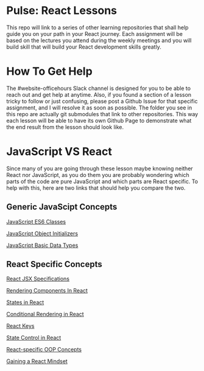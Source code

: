 # Pulse: React Lessons

This repo will link to a series of other learning repositories that shall help guide you on your path in your React journey. Each assignment will be based on the lectures you attend during the weekly meetings and you will build skill that will build your React development skills greatly.

# How To Get Help

The #website-officehours Slack channel is designed for you to be able to reach out and get help at anytime. Also, if you found a section of a lesson tricky to follow or just confusing, please post a Github Issue for that specific assignment, and I will resolve it as soon as possible. The folder you see in this repo are actually git submodules that link to other repositories. This way each lesson will be able to have its own Github Page to demonstrate what the end result from the lesson should look like.

# JavaScript VS React

Since many of you are going through these lesson maybe knowing neither React nor JavaScript, as you do them you are probably wondering which parts of the code are pure JavaScript and which parts are React specific. To help with this, here are two links that should help you compare the two.

## Generic JavaScipt Concepts

[JavaScript ES6 Classes](https://developer.mozilla.org/en-US/docs/Web/JavaScript/Reference/Classes)

[JavaScript Object Initializers](https://developer.mozilla.org/en-US/docs/Web/JavaScript/Reference/Operators/Object_initializer)

[JavaScript Basic Data Types](https://developer.mozilla.org/en-US/docs/Web/JavaScript/Data_structures)

## React Specific Concepts

[React JSX Specifications](https://reactjs.org/docs/introducing-jsx.html)

[Rendering Components In React](https://reactjs.org/docs/rendering-elements.html)

[States in React](https://reactjs.org/docs/state-and-lifecycle.html)

[Conditional Rendering in React](https://reactjs.org/docs/conditional-rendering.html)

[React Keys](https://reactjs.org/docs/lists-and-keys.html)

[State Control in React](https://reactjs.org/docs/lifting-state-up.html)

[React-specific OOP Concepts](https://reactjs.org/docs/composition-vs-inheritance.html)

[Gaining a React Mindset](https://reactjs.org/docs/thinking-in-react.html)
